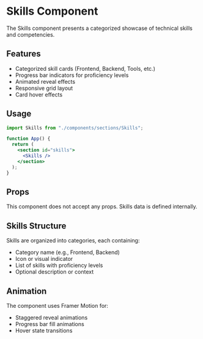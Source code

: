 # Skills Component

The Skills component presents a categorized showcase of technical skills and competencies.

## Features

- Categorized skill cards (Frontend, Backend, Tools, etc.)
- Progress bar indicators for proficiency levels
- Animated reveal effects
- Responsive grid layout
- Card hover effects

## Usage

```jsx
import Skills from "./components/sections/Skills";

function App() {
  return (
    <section id="skills">
      <Skills />
    </section>
  );
}
```

## Props

This component does not accept any props. Skills data is defined internally.

## Skills Structure

Skills are organized into categories, each containing:

- Category name (e.g., Frontend, Backend)
- Icon or visual indicator
- List of skills with proficiency levels
- Optional description or context

## Animation

The component uses Framer Motion for:

- Staggered reveal animations
- Progress bar fill animations
- Hover state transitions
